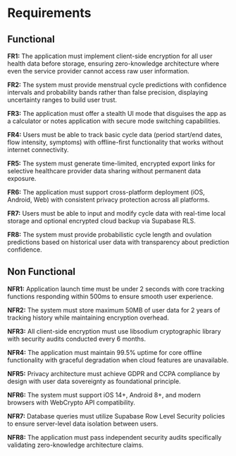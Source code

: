 # Requirements

## Functional

**FR1:** The application must implement client-side encryption for all user health data before storage, ensuring zero-knowledge architecture where even the service provider cannot access raw user information.

**FR2:** The system must provide menstrual cycle predictions with confidence intervals and probability bands rather than false precision, displaying uncertainty ranges to build user trust.

**FR3:** The application must offer a stealth UI mode that disguises the app as a calculator or notes application with secure mode switching capabilities.

**FR4:** Users must be able to track basic cycle data (period start/end dates, flow intensity, symptoms) with offline-first functionality that works without internet connectivity.

**FR5:** The system must generate time-limited, encrypted export links for selective healthcare provider data sharing without permanent data exposure.

**FR6:** The application must support cross-platform deployment (iOS, Android, Web) with consistent privacy protection across all platforms.

**FR7:** Users must be able to input and modify cycle data with real-time local storage and optional encrypted cloud backup via Supabase RLS.

**FR8:** The system must provide probabilistic cycle length and ovulation predictions based on historical user data with transparency about prediction confidence.

## Non Functional

**NFR1:** Application launch time must be under 2 seconds with core tracking functions responding within 500ms to ensure smooth user experience.

**NFR2:** The system must store maximum 50MB of user data for 2 years of tracking history while maintaining encryption overhead.

**NFR3:** All client-side encryption must use libsodium cryptographic library with security audits conducted every 6 months.

**NFR4:** The application must maintain 99.5% uptime for core offline functionality with graceful degradation when cloud features are unavailable.

**NFR5:** Privacy architecture must achieve GDPR and CCPA compliance by design with user data sovereignty as foundational principle.

**NFR6:** The system must support iOS 14+, Android 8+, and modern browsers with WebCrypto API compatibility.

**NFR7:** Database queries must utilize Supabase Row Level Security policies to ensure server-level data isolation between users.

**NFR8:** The application must pass independent security audits specifically validating zero-knowledge architecture claims.
